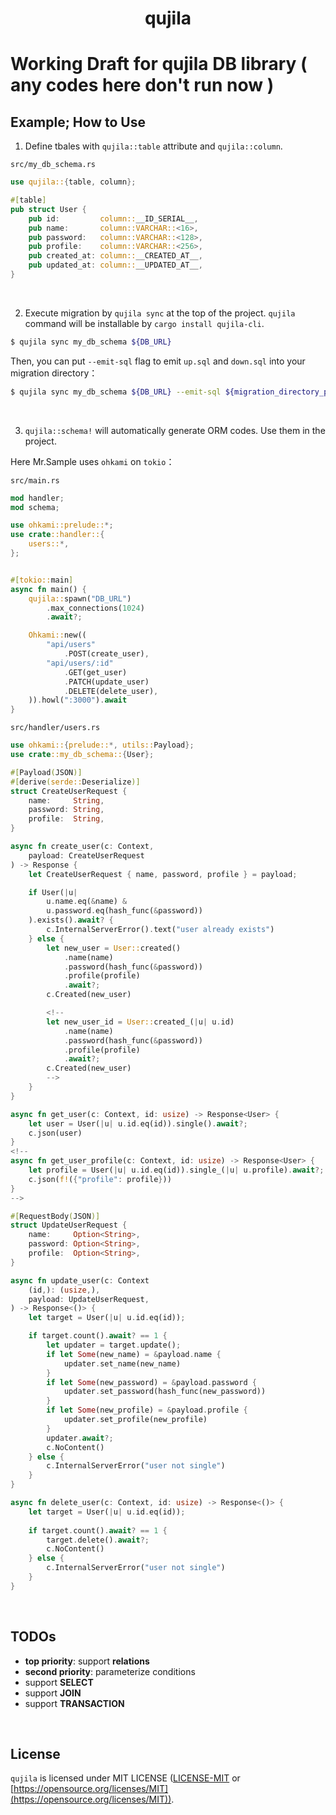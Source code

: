<div align="center">
    <h1>qujila</h1>
</div>

# Working Draft for **qujila** DB library ( any codes here don't run now )

## Example; How to Use
1. Define tbales with `qujila::table` attribute and `qujila::column`.

`src/my_db_schema.rs`
```rust
use qujila::{table, column};

#[table]
pub struct User {
    pub id:         column::__ID_SERIAL__,
    pub name:       column::VARCHAR::<16>,
    pub password:   column::VARCHAR::<128>,
    pub profile:    column::VARCHAR::<256>,
    pub created_at: column::__CREATED_AT__,
    pub updated_at: column::__UPDATED_AT__,
}
```

<br/>

2. Execute migration by `qujila sync` at the top of the project. `qujila` command will be installable by `cargo install qujila-cli`.

```sh
$ qujila sync my_db_schema ${DB_URL}
```
Then, you can put `--emit-sql` flag to emit `up.sql` and `down.sql` into your migration directory：
```sh
$ qujila sync my_db_schema ${DB_URL} --emit-sql ${migration_directory_path}
```

<br/>

3. `qujila::schema!` will automatically generate ORM codes. Use them in the project.

Here Mr.Sample uses `ohkami` on `tokio`：

`src/main.rs`
```rust
mod handler;
mod schema;

use ohkami::prelude::*;
use crate::handler::{
    users::*,
};


#[tokio::main]
async fn main() {
    qujila::spawn("DB_URL")
        .max_connections(1024)
        .await?;

    Ohkami::new((
        "api/users"
            .POST(create_user),
        "api/users/:id"
            .GET(get_user)
            .PATCH(update_user)
            .DELETE(delete_user),
    )).howl(":3000").await
}
```

`src/handler/users.rs`
```rust
use ohkami::{prelude::*, utils::Payload};
use crate::my_db_schema::{User};

#[Payload(JSON)]
#[derive(serde::Deserialize)]
struct CreateUserRequest {
    name:     String,
    password: String,
    profile:  String,
}

async fn create_user(c: Context,
    payload: CreateUserRequest
) -> Response {
    let CreateUserRequest { name, password, profile } = payload;

    if User(|u|
        u.name.eq(&name) &
        u.password.eq(hash_func(&password))
    ).exists().await? {
        c.InternalServerError().text("user already exists")
    } else {
        let new_user = User::created()
            .name(name)
            .password(hash_func(&password))
            .profile(profile)
            .await?;
        c.Created(new_user)

        <!--
        let new_user_id = User::created_(|u| u.id)
            .name(name)
            .password(hash_func(&password))
            .profile(profile)
            .await?;
        c.Created(new_user)
        -->
    }
}

async fn get_user(c: Context, id: usize) -> Response<User> {
    let user = User(|u| u.id.eq(id)).single().await?;
    c.json(user)
}
<!--
async fn get_user_profile(c: Context, id: usize) -> Response<User> {
    let profile = User(|u| u.id.eq(id)).single_(|u| u.profile).await?;
    c.json(f!({"profile": profile}))
}
-->

#[RequestBody(JSON)]
struct UpdateUserRequest {
    name:     Option<String>,
    password: Option<String>,
    profile:  Option<String>,
}

async fn update_user(c: Context
    (id,): (usize,),
    payload: UpdateUserRequest,
) -> Response<()> {
    let target = User(|u| u.id.eq(id));

    if target.count().await? == 1 {
        let updater = target.update();
        if let Some(new_name) = &payload.name {
            updater.set_name(new_name)
        }
        if let Some(new_password) = &payload.password {
            updater.set_password(hash_func(new_password))
        }
        if let Some(new_profile) = &payload.profile {
            updater.set_profile(new_profile)
        }
        updater.await?;
        c.NoContent()
    } else {
        c.InternalServerError("user not single")
    }
}

async fn delete_user(c: Context, id: usize) -> Response<()> {
    let target = User(|u| u.id.eq(id));
    
    if target.count().await? == 1 {
        target.delete().await?;
        c.NoContent()
    } else {
        c.InternalServerError("user not single")
    }
}
```

<br/>

## TODOs
- **top priority**: support **relations**
- **second priority**: parameterize conditions
- support **SELECT**
- support **JOIN**
- support **TRANSACTION**

<br/>

## License
`qujila` is licensed under MIT LICENSE ([LICENSE-MIT](https://github.com/kana-rus/qujila/blob/main/LICENSE-MIT) or [https://opensource.org/licenses/MIT](https://opensource.org/licenses/MIT)).
